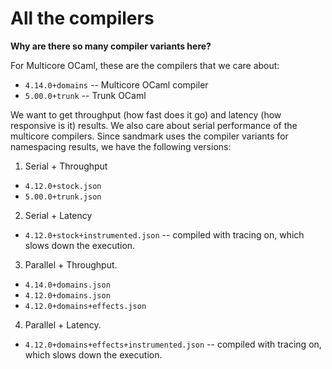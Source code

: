 # All the compilers

**Why are there so many compiler variants here?**

For Multicore OCaml, these are the compilers that we care about:

* `4.14.0+domains` -- Multicore OCaml compiler
* `5.00.0+trunk` -- Trunk OCaml

We want to get throughput (how fast does it go) and latency (how responsive is
it) results. We also care about serial performance of the multicore compilers.
Since sandmark uses the compiler variants for namespacing results, we have the
following versions:

1. Serial + Throughput
  + `4.12.0+stock.json`
  + `5.00.0+trunk.json`
2. Serial + Latency
  + `4.12.0+stock+instrumented.json` -- compiled with tracing on, which slows down the execution.
3. Parallel + Throughput.
  + `4.14.0+domains.json`
  + `4.12.0+domains.json`
  + `4.12.0+domains+effects.json`
4. Parallel + Latency.
  + `4.12.0+domains+effects+instrumented.json` -- compiled with tracing on, which slows down the execution.
